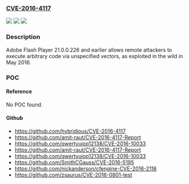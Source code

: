 ### [CVE-2016-4117](https://cve.mitre.org/cgi-bin/cvename.cgi?name=CVE-2016-4117)
![](https://img.shields.io/static/v1?label=Product&message=n%2Fa&color=blue)
![](https://img.shields.io/static/v1?label=Version&message=n%2Fa&color=blue)
![](https://img.shields.io/static/v1?label=Vulnerability&message=n%2Fa&color=brighgreen)

### Description

Adobe Flash Player 21.0.0.226 and earlier allows remote attackers to execute arbitrary code via unspecified vectors, as exploited in the wild in May 2016.

### POC

#### Reference
No POC found.

#### Github
- https://github.com/hybridious/CVE-2016-4117
- https://github.com/amit-raut/CVE-2016-4117-Report
- https://github.com/qwertyuiop12138/CVE-2016-10033
- https://github.com/amit-raut/CVE-2016-4117-Report
- https://github.com/qwertyuiop12138/CVE-2016-10033
- https://github.com/SmithCGauss/CVE-2016-5195
- https://github.com/nickanderson/cfengine-CVE-2016-2118
- https://github.com/zsaurus/CVE-2016-0801-test

